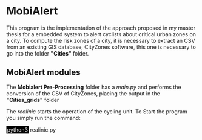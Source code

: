 # MobiAlert 

This program is the implementation of the approach proposed in my master thesis for a embedded system to alert cyclists about critical urban zones on a city.
To compute the risk zones of a city, it is necessary to extract an CSV from an existing GIS database, CityZones software, this one is necessary to go into the folder **"Cities"** folder. 

## MobiAlert modules
The **Mobialert Pre-Processing** folder has a *main.py* and performs the conversion of the CSV of CityZones, placing the output in the **"Cities_grids"** folder

The *realinic* starts the operation of the cycling unit. To Start the program you simply run the command:



<span style="background-color: black; color: white; padding: 2px;">python3</span> realinic.py
